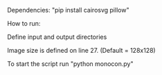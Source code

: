 Dependencies:
"pip install cairosvg pillow"

How to run:

Define input and output directories

Image size is defined on line 27. (Default = 128x128)

To start the script run "python monocon.py"
